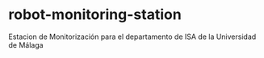 # robot-monitoring-station
Estacion de Monitorización para el departamento de ISA de la Universidad de Málaga
